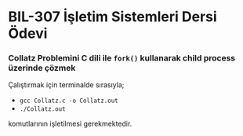 # BIL-307 İşletim Sistemleri Dersi Ödevi

### Collatz Problemini C dili ile `fork()` kullanarak child process üzerinde çözmek
Çalıştırmak için terminalde sırasıyla;
- `gcc Collatz.c -o Collatz.out`
- `./Collatz.out`

komutlarının işletilmesi gerekmektedir.
